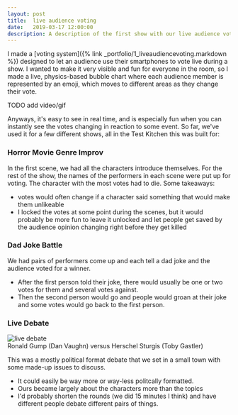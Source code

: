 ```yaml
---
layout: post
title:  live audience voting
date:   2019-03-17 12:00:00
description: A description of the first show with our live audience voting system
---
```

I made a [voting system]({% link _portfolio/1_liveaudiencevoting.markdown %}) designed to let an audience use their smartphones to vote live during a show. I wanted to make it very visible and fun for everyone in the room, so I made a live, physics-based bubble chart where each audience member is represented by an emoji, which moves to different areas as they change their vote.

TODO add video/gif

Anyways, it's easy to see in real time, and is especially fun when you can instantly see the votes changing in reaction to some event. So far, we've used it for a few different shows, all in the Test Kitchen this was built for:

### Horror Movie Genre Improv
In the first scene, we had all the characters introduce themselves. For the rest of the show, the names of the performers in each scene were put up for voting. The character with the most votes had to die. Some takeaways:
* votes would often change if a character said something that would make them unlikeable
* I locked the votes at some point during the scenes, but it would probably be more fun to leave it unlocked and let people get saved by the audience opinion changing right before they get killed

### Dad Joke Battle
We had pairs of performers come up and each tell a dad joke and the audience voted for a winner.
* After the first person told their joke, there would usually be one or two votes for them and several votes against.
* Then the second person would go and people would groan at their joke and some votes would go back to the first person.

### Live Debate
<img class="col three" src="{{ site.baseurl }}/img/voting.jpg" alt="live debate"/>
<div class="col three caption">
	Ronald Gump (Dan Vaughn) versus Herschel Sturgis (Toby Gastler)
</div>

This was a mostly political format debate that we set in a small town with some made-up issues to discuss.
* It could easily be way more or way-less politcally formatted.
* Ours became largely about the characters more than the topics
* I'd probably shorten the rounds (we did 15 minutes I think) and have different people debate different pairs of things.